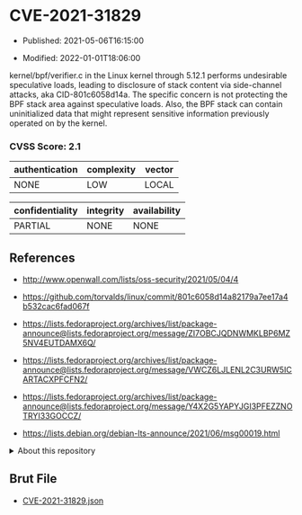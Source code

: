# CVE-2021-31829

- Published: 2021-05-06T16:15:00

- Modified: 2022-01-01T18:06:00

kernel/bpf/verifier.c in the Linux kernel through 5.12.1 performs undesirable speculative loads, leading to disclosure of stack content via side-channel attacks, aka CID-801c6058d14a. The specific concern is not protecting the BPF stack area against speculative loads. Also, the BPF stack can contain uninitialized data that might represent sensitive information previously operated on by the kernel.

### CVSS Score: **2.1**

| authentication | complexity | vector |
| --- | --- | --- |
| NONE | LOW | LOCAL |

| confidentiality | integrity | availability |
| --- | --- | --- |
| PARTIAL | NONE | NONE |

## References

* http://www.openwall.com/lists/oss-security/2021/05/04/4

* https://github.com/torvalds/linux/commit/801c6058d14a82179a7ee17a4b532cac6fad067f

* https://lists.fedoraproject.org/archives/list/package-announce@lists.fedoraproject.org/message/ZI7OBCJQDNWMKLBP6MZ5NV4EUTDAMX6Q/

* https://lists.fedoraproject.org/archives/list/package-announce@lists.fedoraproject.org/message/VWCZ6LJLENL2C3URW5ICARTACXPFCFN2/

* https://lists.fedoraproject.org/archives/list/package-announce@lists.fedoraproject.org/message/Y4X2G5YAPYJGI3PFEZZNOTRYI33GOCCZ/

* https://lists.debian.org/debian-lts-announce/2021/06/msg00019.html

<details>
<summary>About this repository</summary> 

  This repository is part of the project [Live Hack CVE](https://github.com/Live-Hack-CVE). Main website can be found [www.live-hack.org](https://www.live-hack.org) 
  
  Made by [Sn0wAlice](https://github.com/Sn0wAlice) for the people that care about security and need to have a feed of the latest CVEs. Hope you enjoy it, don't forget to star the repo and follow me on [Twitter](https://twitter.com/Sn0wAlice) and [Github](https://github.com/Sn0wAlice). And that is my [personnal website](https://www.alice-snow.me/)

  - [Home Page](https://github.com/Live-Hack-CVE)
  - [Framework](https://github.com/Live-Hack-CVE/cve-framework)
  - [CVE database](https://github.com/Live-Hack-CVE/full_database)
  - [Changelog](https://github.com/Live-Hack-CVE/Changelog)
</details>

## Brut File

* [CVE-2021-31829.json](https://raw.githubusercontent.com/Live-Hack-CVE/full_database/main/cves/2021/CVE-2021-31829.json)

